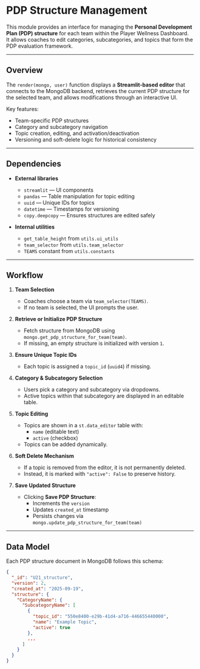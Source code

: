 # PDP Structure Management

This module provides an interface for managing the **Personal Development Plan (PDP) structure** for each team within the Player Wellness Dashboard.  
It allows coaches to edit categories, subcategories, and topics that form the PDP evaluation framework.

---

## Overview

The `render(mongo, user)` function displays a **Streamlit-based editor** that connects to the MongoDB backend, retrieves the current PDP structure for the selected team, and allows modifications through an interactive UI.

Key features:
- Team-specific PDP structures
- Category and subcategory navigation
- Topic creation, editing, and activation/deactivation
- Versioning and soft-delete logic for historical consistency

---

## Dependencies

- **External libraries**
  - `streamlit` — UI components
  - `pandas` — Table manipulation for topic editing
  - `uuid` — Unique IDs for topics
  - `datetime` — Timestamps for versioning
  - `copy.deepcopy` — Ensures structures are edited safely

- **Internal utilities**
  - `get_table_height` from `utils.ui_utils`
  - `team_selector` from `utils.team_selector`
  - `TEAMS` constant from `utils.constants`

---

## Workflow

1. **Team Selection**
   - Coaches choose a team via `team_selector(TEAMS)`.
   - If no team is selected, the UI prompts the user.

2. **Retrieve or Initialize PDP Structure**
   - Fetch structure from MongoDB using `mongo.get_pdp_structure_for_team(team)`.
   - If missing, an empty structure is initialized with version `1`.

3. **Ensure Unique Topic IDs**
   - Each topic is assigned a `topic_id` (`uuid4`) if missing.

4. **Category & Subcategory Selection**
   - Users pick a category and subcategory via dropdowns.
   - Active topics within that subcategory are displayed in an editable table.

5. **Topic Editing**
   - Topics are shown in a `st.data_editor` table with:
     - `name` (editable text)
     - `active` (checkbox)
   - Topics can be added dynamically.

6. **Soft Delete Mechanism**
   - If a topic is removed from the editor, it is not permanently deleted.
   - Instead, it is marked with `"active": False` to preserve history.

7. **Save Updated Structure**
   - Clicking **Save PDP Structure**:
     - Increments the `version`
     - Updates `created_at` timestamp
     - Persists changes via `mongo.update_pdp_structure_for_team(team)`

---

## Data Model

Each PDP structure document in MongoDB follows this schema:

```json
{
  "_id": "U21_structure",
  "version": 2,
  "created_at": "2025-09-19",
  "structure": {
    "CategoryName": {
      "SubcategoryName": [
        {
          "topic_id": "550e8400-e29b-41d4-a716-446655440000",
          "name": "Example Topic",
          "active": true
        },
        ...
      ]
    }
  }
}
```